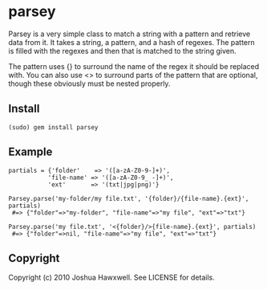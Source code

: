 # parsey

Parsey is a very simple class to match a string with a pattern and retrieve data from it.
It takes a string, a pattern, and a hash of regexes. The pattern is filled with the regexes
and then that is matched to the string given.

The pattern uses {} to surround the name of the regex it should be replaced with. You can
also use <> to surround parts of the pattern that are optional, though these obviously
must be nested properly.

## Install

    (sudo) gem install parsey

## Example

    partials = {'folder'    => '([a-zA-Z0-9-]+)', 
               'file-name' => '([a-zA-Z0-9_ -]+)', 
               'ext'       => '(txt|jpg|png)'}
    
    Parsey.parse('my-folder/my file.txt', '{folder}/{file-name}.{ext}', partials)
     #=> {"folder"=>"my-folder", "file-name"=>"my file", "ext"=>"txt"}
    
    Parsey.parse('my file.txt', '<{folder}/>{file-name}.{ext}', partials)
     #=> {"folder"=>nil, "file-name"=>"my file", "ext"=>"txt"}

## Copyright

Copyright (c) 2010 Joshua Hawxwell. See LICENSE for details.
